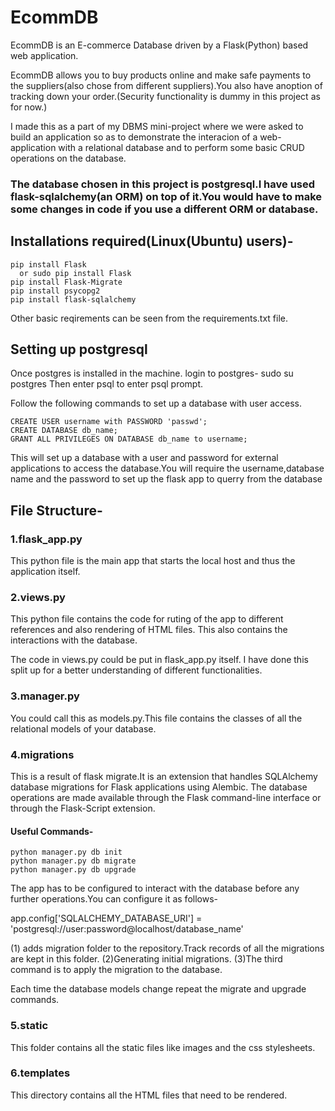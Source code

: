 # EcommDB
EcommDB is an E-commerce Database driven by a Flask(Python) based web application.

EcommDB allows you to buy products online and make safe payments to the suppliers(also chose from different suppliers).You also have anoption of tracking down your order.(Security functionality is dummy in this project as for now.)

I made this as a part of my DBMS mini-project where we were asked to build an application so as to demonstrate the interacion of a web-application with a relational database and to perform some basic CRUD operations on the database.

### The database chosen in this project is postgresql.I have used flask-sqlalchemy(an ORM) on top of it.You would have to make some changes in code if you use a different ORM or database.


## Installations required(Linux(Ubuntu) users)-

    pip install Flask
      or sudo pip install Flask
    pip install Flask-Migrate
    pip install psycopg2
    pip install flask-sqlalchemy

Other basic reqirements can be seen from the requirements.txt file.

## Setting up postgresql

Once postgres is installed in the machine.
login to postgres-
sudo su postgres
Then enter psql to enter psql prompt.

Follow the following commands to set up a database with user access.

    CREATE USER username with PASSWORD 'passwd';
    CREATE DATABASE db_name;
    GRANT ALL PRIVILEGES ON DATABASE db_name to username;

This will set up a database with a user and password for external applications to access the database.You will require the username,database name and the password to set up the flask app to querry from the database

## File Structure-

### 1.flask_app.py
This python file is the main app that starts the local host and thus the application itself.
### 2.views.py
This python file contains the code for ruting of the app to different references and also rendering of HTML files.
This also contains the interactions with the database.

The code in views.py could be put in flask_app.py itself.
I have done this split up for a better understanding of different functionalities.
### 3.manager.py
You could call this as models.py.This file contains the classes of all the relational models of your database.
### 4.migrations
This is a result of flask migrate.It is an extension that handles SQLAlchemy database migrations for Flask applications using Alembic. The database operations are made available through the Flask command-line interface or through the Flask-Script extension.

#### Useful Commands-

    python manager.py db init
    python manager.py db migrate
    python manager.py db upgrade

The app has to be configured to interact with the database before any further operations.You can configure it as follows-

app.config['SQLALCHEMY_DATABASE_URI'] = 'postgresql://user:password@localhost/database_name'

(1) adds migration folder to the repository.Track records of all the migrations are kept in this folder.
(2)Generating initial migrations.
(3)The third command is to apply the migration to the database.

Each time the database models change repeat the migrate and upgrade commands.

### 5.static
This folder contains all the static files like images and the css stylesheets.
### 6.templates
This directory contains all the HTML files that need to be rendered.
